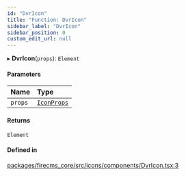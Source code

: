 ```yaml
---
id: "DvrIcon"
title: "Function: DvrIcon"
sidebar_label: "DvrIcon"
sidebar_position: 0
custom_edit_url: null
---
```


▸ **DvrIcon**(`props`): `Element`

#### Parameters

| Name | Type |
| :------ | :------ |
| `props` | [`IconProps`](../types/IconProps.md) |

#### Returns

`Element`

#### Defined in

[packages/firecms_core/src/icons/components/DvrIcon.tsx:3](https://github.com/FireCMSco/firecms/blob/d45f3739/packages/firecms_core/src/icons/components/DvrIcon.tsx#L3)
